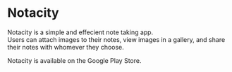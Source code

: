 # Notacity

Notacity is a simple and effecient note taking app.  
Users can attach images to their notes, view images in a gallery, and share their notes with whomever they choose.

Notacity is available on the Google Play Store.
